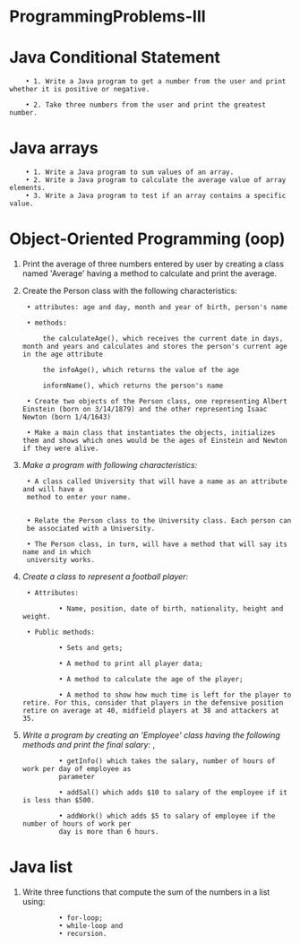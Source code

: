 # ProgrammingProblems-III

# Java Conditional Statement

        • 1. Write a Java program to get a number from the user and print whether it is positive or negative.
        
        • 2. Take three numbers from the user and print the greatest number.

# Java arrays
                
        • 1. Write a Java program to sum values of an array.
        • 2. Write a Java program to calculate the average value of array elements. 
        • 3. Write a Java program to test if an array contains a specific value. 

# Object-Oriented Programming (oop)
1. Print the average of three numbers entered by user by creating a class named 'Average'
having a method to calculate and print the average.
2. Create the Person class with the following characteristics:

        • attributes: age and day, month and year of birth, person's name

        • methods:
        
            the calculateAge(), which receives the current date in days, month and years and calculates and stores the person's current age in the age attribute

            the infoAge(), which returns the value of the age

            informName(), which returns the person's name

        • Create two objects of the Person class, one representing Albert Einstein (born on 3/14/1879) and the other representing Isaac Newton (born 1/4/1643)
        
        • Make a main class that instantiates the objects, initializes them and shows which ones would be the ages of Einstein and Newton if they were alive.

3. *Make a program with following characteristics:*

        • A class called University that will have a name as an attribute and will have a
        method to enter your name.

    
        • Relate the Person class to the University class. Each person can
        be associated with a University.

        • The Person class, in turn, will have a method that will say its name and in which
        university works.

4. *Create a class to represent a football player:* 
        
        • Attributes:
        
                • Name, position, date of birth, nationality, height and weight.

        • Public methods:

                • Sets and gets;

                • A method to print all player data;

                • A method to calculate the age of the player;

                • A method to show how much time is left for the player to retire. For this, consider that players in the defensive position retire on average at 40, midfield players at 38 and attackers at 35.

5. *Write a program by creating an 'Employee' class having the following methods and print the final salary:* ,

                • getInfo() which takes the salary, number of hours of work per day of employee as
                parameter

                • addSal() which adds $10 to salary of the employee if it is less than $500.
                
                • addWork() which adds $5 to salary of employee if the number of hours of work per
                day is more than 6 hours.

# Java list   
1. Write three functions that compute the sum of the numbers in a list using: 

                • for-loop; 
                • while-loop and
                • recursion.